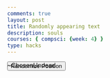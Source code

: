 ```yaml
---
comments: true
layout: post
title: Randomly appearing text
description: souls
courses: { compsci: {week: 4} }
type: hacks
---
```

<style>
    #chat {
        position:absolute;
    }
</style>
<html>
    <div id="chat">
        ~ChosenUndead
    </div>
    <button onclick="randomPos()"> Randomize Position </button>
<html>

<script>
    function randomPos()
    {
        const chat = document.getElementById("chat");
        var paddingX = (Math.random()*(35-5)+5);
        var paddingY = (Math.random()*(35-5)+5);
        chat.style.padding = `${paddingX}px ${paddingY}px`;
    }

</script>